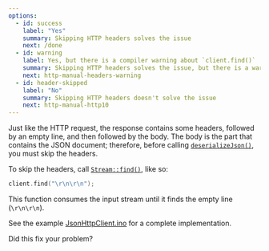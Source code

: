 ```yaml
---
options:
  - id: success
    label: "Yes"
    summary: Skipping HTTP headers solves the issue
    next: /done
  - id: warning
    label: Yes, but there is a compiler warning about `client.find()`
    summary: Skipping HTTP headers solves the issue, but there is a warning
    next: http-manual-headers-warning
  - id: header-skipped
    label: "No"
    summary: Skipping HTTP headers doesn't solve the issue
    next: http-manual-http10
---
```


Just like the HTTP request, the response contains some headers, followed by an empty line, and then followed by the body.
The body is the part that contains the JSON document; therefore, before calling [`deserializeJson()`](/v6/api/json/deserializejson/), you must skip the headers.

To skip the headers, call [`Stream::find()`](https://www.arduino.cc/reference/en/language/functions/communication/stream/streamfind/), like so:

```c++
client.find("\r\n\r\n");
```

This function consumes the input stream until it finds the empty line (`\r\n\r\n`).

See the example [JsonHttpClient.ino](/v6/example/http-client/) for a complete implementation.

Did this fix your problem?
